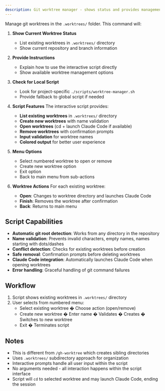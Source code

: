 ```yaml
---
description: Git worktree manager - shows status and provides management options
---
```


Manage git worktrees in the `.worktrees/` folder. This command will:

1. **Show Current Worktree Status**
   - List existing worktrees in `.worktrees/` directory
   - Show current repository and branch information

2. **Provide Instructions**
   - Explain how to use the interactive script directly
   - Show available worktree management options

3. **Check for Local Script**
   - Look for project-specific `./scripts/worktree-manager.sh`
   - Provide fallback to global script if needed

2. **Script Features**
   The interactive script provides:
   - **List existing worktrees** in `.worktrees/` directory
   - **Create new worktrees** with name validation
   - **Open worktrees** (cd + launch Claude Code if available)
   - **Remove worktrees** with confirmation prompts
   - **Input validation** for worktree names
   - **Colored output** for better user experience

3. **Menu Options**
   - Select numbered worktree to open or remove
   - Create new worktree option
   - Exit option
   - Back to main menu from sub-actions

4. **Worktree Actions**
   For each existing worktree:
   - **Open**: Changes to worktree directory and launches Claude Code
   - **Finish**: Removes the worktree after confirmation
   - **Back**: Returns to main menu

## Script Capabilities

- **Automatic git root detection**: Works from any directory in the repository
- **Name validation**: Prevents invalid characters, empty names, names starting with dots/dashes
- **Conflict detection**: Checks for existing worktrees before creation  
- **Safe removal**: Confirmation prompts before deleting worktrees
- **Claude Code integration**: Automatically launches Claude Code when opening worktrees
- **Error handling**: Graceful handling of git command failures

## Workflow

1. Script shows existing worktrees in `.worktrees/` directory
2. User selects from numbered menu:
   - Select existing worktree � Choose action (open/remove)
   - Create new worktree � Enter name � Validates � Creates � Switches to new worktree
   - Exit � Terminates script

## Notes

- This is different from `/gh-worktree` which creates sibling directories
- Uses `.worktrees/` subdirectory approach for organization
- Interactive prompts handle all user input within the script
- No arguments needed - all interaction happens within the script interface
- Script will `cd` to selected worktree and may launch Claude Code, ending the session